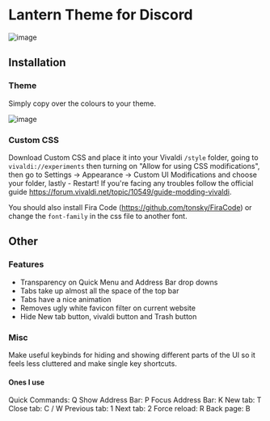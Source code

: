 # Lantern Theme for Discord 
![image](https://github.com/Gitleptune/lantern-theme/blob/main/screenshots/other/vivaldi.png)

## Installation

### Theme
Simply copy over the colours to your theme.

![image](https://github.com/Gitleptune/lantern-theme/blob/main/screenshots/other/themeVivaldi.png) 
### Custom CSS
Download Custom CSS and place it into your Vivaldi ``/style`` folder, going to ``vivaldi://experiments`` then turning on "Allow for using CSS modifications", then go to Settings → Appearance → Custom UI Modifications and choose your folder, lastly - Restart! If you're facing any troubles follow the official guide https://forum.vivaldi.net/topic/10549/guide-modding-vivaldi.

You should also install Fira Code (https://github.com/tonsky/FiraCode) or change the ``font-family`` in the css file to another font.

## Other
### Features 
* Transparency on Quick Menu and Address Bar drop downs
* Tabs take up almost all the space of the top bar
* Tabs have a nice animation 
* Removes ugly white favicon filter on current website
* Hide New tab button, vivaldi button and Trash button
### Misc
Make useful keybinds for hiding and showing different parts of the UI so it feels less cluttered and make single key shortcuts.

#### Ones I use
Quick Commands: Q
Show Address Bar: P
Focus Address Bar: K
New tab: T 
Close tab: C / W
Previous tab: 1
Next tab: 2
Force reload: R
Back page: B


